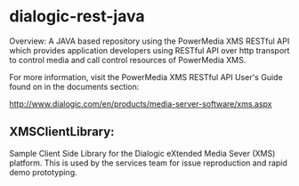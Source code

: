 dialogic-rest-java
===================

Overview: A JAVA based repository using the PowerMedia XMS RESTful API which provides application developers using RESTful API over http transport to control media and call control resources of PowerMedia XMS.

For more information, visit the  PowerMedia XMS RESTful API User's Guide found on in the documents section: 

http://www.dialogic.com/en/products/media-server-software/xms.aspx


XMSClientLibrary: 
-----------------
Sample Client Side Library for the Dialogic eXtended Media Sever (XMS) platform.  This is used by the services team for issue reproduction and rapid demo prototyping.
